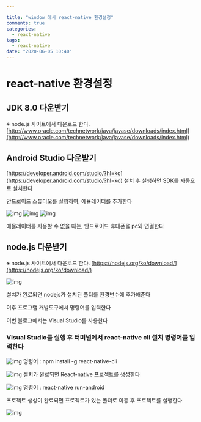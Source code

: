 ```yaml
---

title: "window 에서 react-native 환경설정"
comments: true
categories:
  - react-native
tags:
  - react-native
date: "2020-06-05 10:40"
---
```


# react-native 환경설정


## JDK 8.0 다운받기


※ node.js 사이트에서 다운로드 한다.
[http://www.oracle.com/technetwork/java/javase/downloads/index.html](http://www.oracle.com/technetwork/java/javase/downloads/index.html)




## Android Studio 다운받기



[https://developer.android.com/studio/?hl=ko](https://developer.android.com/studio/?hl=ko)
설치 후 실행하면 SDK를 자동으로 설치한다



안드로이드 스튜디오를 실행하여, 에뮬레이터를 추가한다



![img](\assets\images\react\react-native-android\react-native-android-01.png)
![img](\assets\images\react\react-native-android\react-native-android-02.png)
![img](\assets\images\react\react-native-android\react-native-android-03.png)



에뮬레이터를 사용할 수 없을 때는, 안드로이드 휴대폰을 pc와 연결한다



## node.js 다운받기

※ node.js 사이트에서 다운로드 한다.
[https://nodejs.org/ko/download/](https://nodejs.org/ko/download/)


![img](\assets\images\react\react-native-android\react-native-android-09.png)



설치가 완료되면 nodejs가 설치된 폴더를 환경변수에 추가해준다


이후 프로그램 개발도구에서 명령어를 입력한다

이번 블로그에서는 Visual Studio를 사용한다



### Visual Studio를 실행 후 터미널에서 react-native cli 설치 명령어를 입력한다

![img](\assets\images\react\react-native-android\react-native-android-10.png)
명령어 : npm install -g react-native-cli






![img](\assets\images\react\react-native-android\react-native-android-06.png)
설치가 완료되면 React-native 프로젝트를 생성한다






![img](\assets\images\react\react-native-android\react-native-android-07.png)
명령어 : react-native run-android


프로젝트 생성이 완료되면 프로젝트가 있는 폴더로 이동 후 프로젝트를 실행한다





![img](\assets\images\react\react-native-android\react-native-android-11.png)

